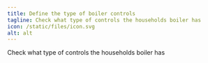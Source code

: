 ```yaml
---
title: Define the type of boiler controls
tagline: Check what type of controls the households boiler has
icon: /static/files/icon.svg
alt: alt
---
```

Check what type of controls the households boiler has
